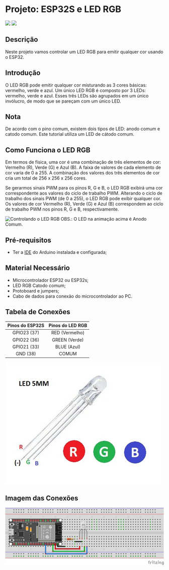 # Projeto: ESP32S e LED RGB

![](https://img.shields.io/badge/Licença-MIT-greem) ![](https://img.shields.io/badge/Linguagem-C-yellow)


## Descrição
Neste projeto vamos controlar um LED RGB para emitir qualquer cor usando o ESP32.

## Introdução
O LED RGB pode emitir qualquer cor misturando as 3 cores básicas: vermelho, verde e azul. Um único LED RGB é composto por 3 LEDs: vermelho, verde e azul. Esses três LEDs são agrupados em um único invólucro, de modo que se pareçam com um único LED.

## Nota
De acordo com o pino comum, existem dois tipos de LED: anodo comum e catodo comum. Este tutorial utiliza um LED de cátodo comum.

## Como Funciona o LED RGB
Em termos de física, uma cor é uma combinação de três elementos de cor: Vermelho (R), Verde (G) e Azul (B). A faixa de valores de cada elemento de cor varia de 0 a 255. A combinação dos valores dos três elementos de cor cria um total de 256 x 256 x 256 cores.

Se gerarmos sinais PWM para os pinos R, G e B, o LED RGB exibirá uma cor correspondente aos valores do ciclo de trabalho PWM. Alterando o ciclo de trabalho dos sinais PWM (de 0 a 255), o LED RGB pode exibir qualquer cor. Os valores de cor Vermelho (R), Verde (G) e Azul (B) correspondem ao ciclo de trabalho PWM nos pinos R, G e B, respectivamente.

![Controlando o LED RGB](led_rgb_Oscilation.gif)
OBS.: O LED na animação acima é Anodo Comum.

## Pré-requisitos
* Ter a [IDE](https://www.arduino.cc/en/software/) do Arduino instalada e configurada;

## Material Necessário
* Microcontrolador ESP32 ou ESP32s;
* LED RGB Catodo comum;
* Protoboard e jumpers;
* Cabo de dados para conexão do microcontrolador ao PC.

## Tabela de Conexões
|Pinos do ESP32S|Pinos do LED RGB|
| :---: | :---: |
|GPIO23 (37)|RED (Vermelho)|
|GPIO22 (36)|GREEN (Verde)|
|GPIO21 (33)|BLUE (Azul)|
|GND (38)|COMUM|

![Pinagem LED RGB](led_rgb_pinout.jpg
)

## Imagem das Conexões

![Conexão dos componentes](ESP32s_LED_RGB_Simplificado.png)